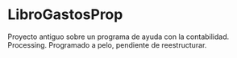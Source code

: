 # LibroGastosProp

Proyecto antiguo sobre un programa de ayuda con la contabilidad. Processing. Programado a pelo, pendiente de reestructurar.
